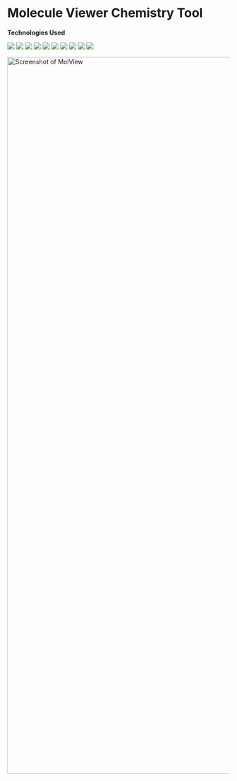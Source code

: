 # Molecule Viewer Chemistry Tool

**Technologies Used**

![](https://img.shields.io/badge/HTML-grey?logo=HTML5)
![](https://img.shields.io/badge/CSS-grey?logo=CSS3&logoColor=1572B6)
![](https://img.shields.io/badge/Tailwind%20CSS-grey?logo=TailwindCSS)
![](https://img.shields.io/badge/JavaScript-grey?logo=JavaScript)
![](https://img.shields.io/badge/React-grey?logo=React)
![](https://img.shields.io/badge/Python-grey?logo=python&logoColor=4B8BBE)
![](https://img.shields.io/badge/SQLite-grey?logo=SQLite)
![](https://img.shields.io/badge/C-grey?logo=C)
![](https://img.shields.io/badge/Vite-grey?logo=Vite&logoColor=9499FF)
![](https://img.shields.io/badge/Selenium-grey?logo=Selenium)

<img width="1624" alt="Screenshot of MolView" src="https://github.com/brayden-meyer/molview/assets/123148100/ce2a0d25-9933-483d-936e-fc1b76380f64">
